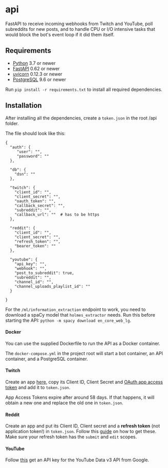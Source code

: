 # api

FastAPI to receive incoming webhooks from Twitch and YouTube, poll subreddits for new posts, and to handle CPU or I/O intensive tasks that would 
block the bot's event loop if it did them itself. 
 

##  Requirements

*  [Python](https://www.python.org/downloads/) 3.7 or newer
*  [FastAPI](https://fastapi.tiangolo.com/) 0.62 or newer
*  [uvicorn](https://www.uvicorn.org/) 0.12.3 or newer
*  [PostgreSQL](https://www.postgresql.org/) 9.6 or newer 

Run `pip install -r requirements.txt` to install all required dependencies.

## Installation

After installing all the dependencies, create a `token.json` in the root /api folder.

The file should look like this:

```
{
  "auth": {
     "user": "",
     "password": ""
  },
  
  "db": {
    "dsn": ""
  },
  
  "twitch": {
    "client_id": "",
    "client_secret": "",
    "oauth_token": "",
    "callback_secret": "",
    "subreddit": "",
    "callback_url": ""  # has to be https
  },

  "reddit": {
    "client_id": "",
    "client_secret": "",
    "refresh_token": "",
    "bearer_token": ""
  },
  
  "youtube": {
    "api_key": "", 
    "webhook": "", 
    "post_to_subreddit": true, 
    "subreddit": "", 
    "channel_id": "", 
    "channel_uploads_playlist_id": ""
  }
   
}
```

For the `/ml/information_extraction` endpoint to work, you need to download a spaCy model that `holmes_extractor` needs. Run this before starting the API: `python -m spacy download en_core_web_lg`.

#### Docker

You can use the supplied Dockerfile to run the API as a Docker container.

The `docker-compose.yml` in the project root will start a bot container, an API container, and a PostgreSQL container.

####  Twitch 

Create an app [here](https://dev.twitch.tv/console/apps), copy its Client ID, Client Secret and [OAuth app access token]((https://dev.twitch.tv/docs/authentication/getting-tokens-oauth#oauth-client-credentials-flow)) 
and add it to `token.json`. 

App Access Tokens expire after around 58 days. If that happens, it will obtain a new one and replace the old one in `token.json`.

####  Reddit 

Create an app and put its Client ID, Client secret and a **refresh token** (not application token!) in `token.json`. 
Follow this [guide](https://github.com/reddit-archive/reddit/wiki/OAuth2) on how to get these. 
Make sure your refresh token has the `submit` and `edit` scopes. 


####  YouTube 

Follow [this](https://developers.google.com/youtube/v3) get an API key for the YouTube Data v3 API from Google.
